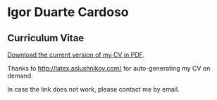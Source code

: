 Igor Duarte Cardoso
===================

Curriculum Vitae
----------------

[Download the current version of my CV in PDF](http://latex.aslushnikov.com/compile?git=https://github.com/igordcard/cv&target=igordcard_cv.tex&download=igordcard_cv.pdf&force=true).

Thanks to http://latex.aslushnikov.com/ for auto-generating my CV on demand.

In case the link does not work, please contact me by email.
